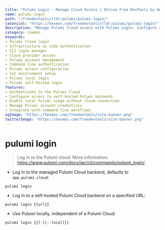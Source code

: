```yaml
---
title: "Pulumi Login - Manage Cloud Access | Online Free DevTools by Hexmos"
name: pulumi-login
path: "/freedevtools/tldr/pulumi/pulumi-login/"
canonical: "https://hexmos.com/freedevtools/tldr/pulumi/pulumi-login/"
description: "Manage Pulumi Cloud access with Pulumi Login. Configure and authenticate to your Pulumi account using the CLI. Free online tool, no registration required."
category: common
keywords:
- Pulumi Cloud login
- Infrastructure as Code authentication
- CLI login manager
- Cloud provider access
- Pulumi account management
- Command line authentication
- Pulumi access configuration
- IaC environment setup
- Pulumi local login
- Pulumi self-hosted login
features:
- Authenticate to the Pulumi Cloud
- Configure access to self-hosted Pulumi backends
- Enable local Pulumi usage without cloud connection
- Manage Pulumi account credentials
- Integrate with command-line workflows
ogImage: "https://hexmos.com/freedevtools/site-banner.png"
twitterImage: "https://hexmos.com/freedevtools/site-banner.png"
---
```


# pulumi login

> Log in to the Pulumi cloud.
> More information: <https://www.pulumi.com/docs/iac/cli/commands/pulumi_login/>.

- Log in to the managed Pulumi Cloud backend, defaults to `app.pulumi.cloud`:

`pulumi login`

- Log in to a self-hosted Pulumi Cloud backend on a specified URL:

`pulumi login {{url}}`

- Use Pulumi locally, independent of a Pulumi Cloud:

`pulumi login {{[-l|--local]}}`
